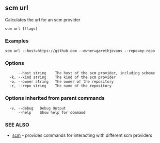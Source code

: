 ## scm url

Calculates the url for an scm provider

```
scm url [flags]
```

### Examples

```
scm url --host=https://github.com --owner=garethjevans --repo=my-repo
```

### Options

```
      --host string    The host of the scm provider, including scheme
  -k, --kind string    The kind of the scm provider
  -o, --owner string   The owner of the repository
  -r, --repo string    The name of the repository
```

### Options inherited from parent commands

```
  -v, --debug   Debug Output
      --help    Show help for command
```

### SEE ALSO

* [scm](scm.md)	 - provides commands for interacting with different scm providers

